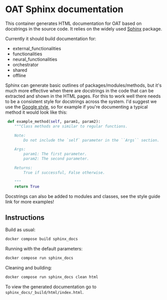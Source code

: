 # OAT Sphinx documentation

This container generates HTML documentation for OAT based on docstrings in the source code. It relies on the widely used [Sphinx](https://www.sphinx-doc.org/en/master/) package.

Currently it should build documentation for:
 * external_functionalities
 * functionalities
 * neural_functionalities
 * orchestrator
 * shared 
 * offline

Sphinx can generate basic outlines of packages/modules/methods, but it's much more effective when there are docstrings in the code that can be extracted and shown in the HTML pages. For this to work well there needs to be a consistent style for docstrings across the system. I'd suggest we use the [Google style](https://sphinxcontrib-napoleon.readthedocs.io/en/latest/example_google.html), so for example if you're documenting a typical method it would look like this:


```python
 def example_method(self, param1, param2):
    """Class methods are similar to regular functions.

    Note:
        Do not include the `self` parameter in the ``Args`` section.

    Args:
        param1: The first parameter.
        param2: The second parameter.

    Returns:
        True if successful, False otherwise.

    """
    return True
```

Docstrings can also be added to modules and classes, see the style guide link for more examples!

## Instructions

Build as usual:
```bash
docker compose build sphinx_docs
```

Running with the default parameters:

```bash
docker compose run sphinx_docs
```

Cleaning and building:
```bash
docker compose run sphinx_docs clean html
```

To view the generated documentation go to `sphinx_docs/_build/html/index.html`.
